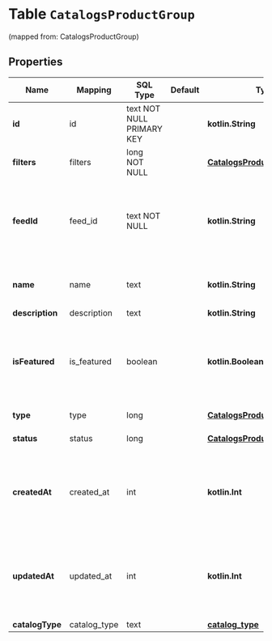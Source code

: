 
# Table `CatalogsProductGroup`
(mapped from: CatalogsProductGroup)

## Properties
Name | Mapping | SQL Type | Default | Type | Description | Notes
---- | ------- | -------- | ------- | ---- | ----------- | -----
**id** | id | text NOT NULL PRIMARY KEY |  | **kotlin.String** | ID of the catalog product group. | 
**filters** | filters | long NOT NULL |  | [**CatalogsProductGroupFilters**](CatalogsProductGroupFilters.md) |  |  [foreignkey]
**feedId** | feed_id | text NOT NULL |  | **kotlin.String** | id of the catalogs feed belonging to this catalog product group | 
**name** | name | text |  | **kotlin.String** | Name of catalog product group |  [optional]
**description** | description | text |  | **kotlin.String** |  |  [optional]
**isFeatured** | is_featured | boolean |  | **kotlin.Boolean** | boolean indicator of whether the product group is being featured or not |  [optional]
**type** | type | long |  | [**CatalogsProductGroupType**](CatalogsProductGroupType.md) |  |  [optional] [foreignkey]
**status** | status | long |  | [**CatalogsProductGroupStatus**](CatalogsProductGroupStatus.md) |  |  [optional] [foreignkey]
**createdAt** | created_at | int |  | **kotlin.Int** | Unix timestamp in seconds of when catalog product group was created. |  [optional]
**updatedAt** | updated_at | int |  | **kotlin.Int** | Unix timestamp in seconds of last time catalog product group was updated. |  [optional]
**catalogType** | catalog_type | text |  | [**catalog_type**](#CatalogType) |  |  [optional]













